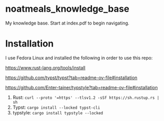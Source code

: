 # noatmeals_knowledge_base

My knowledge base. Start at index.pdf to begin navigating. 

# Installation

I use Fedora Linux and installed the following in order to use this repo:


https://www.rust-lang.org/tools/install

https://github.com/typst/typst?tab=readme-ov-file#installation

https://github.com/Enter-tainer/typstyle?tab=readme-ov-file#installation

1. Rust: `curl --proto '=https' --tlsv1.2 -sSf https://sh.rustup.rs | sh`
2. Typst: `cargo install --locked typst-cli`
3. typstyle: `cargo install typstyle --locked`
